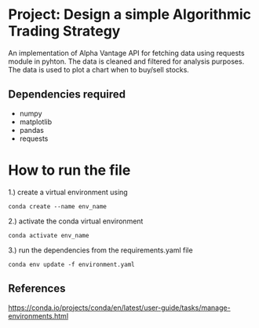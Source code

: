 # Project: Design a simple Algorithmic Trading Strategy

An implementation of Alpha Vantage API for fetching data using requests module in pyhton. The data is cleaned and filtered for analysis purposes. The data is used to plot a chart when to buy/sell stocks.

## Dependencies required

- numpy
- matplotlib
- pandas
- requests

# How to run the file

1.) create a virtual environment using

`conda create --name env_name`

2.) activate the conda virtual environment

`conda activate env_name`

3.) run the dependencies from the requirements.yaml file

`conda env update -f environment.yaml`

## References

https://conda.io/projects/conda/en/latest/user-guide/tasks/manage-environments.html
